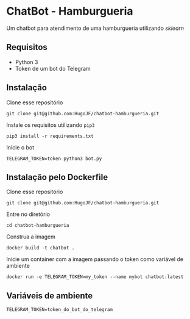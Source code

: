 # ChatBot - Hamburgueria
Um chatbot para atendimento de uma hamburgueria utilizando *sklearn*

## Requisitos

  - Python 3
  - Token de um bot do Telegram

## Instalação

Clone esse repositório
```console
git clone git@github.com:HugoJF/chatbot-hamburgueria.git
```

Instale os requisitos utilizando `pip3`
```console
pip3 install -r requirements.txt
```

Inicie o bot
```console
TELEGRAM_TOKEN=token python3 bot.py
```

## Instalação pelo Dockerfile

Clone esse repositório
```console
git clone git@github.com:HugoJF/chatbot-hamburgueria.git
```

Entre no diretório
```console
cd chatbot-hamburgueria
```

Construa a imagem 
```console
docker build -t chatbot .
```

Inicie um container com a imagem passando o token como variável de ambiente
```console
docker run -e TELEGRAM_TOKEN=my_token --name mybot chatbot:latest
```
## Variáveis de ambiente
```console
TELEGRAM_TOKEN=token_do_bot_do_telegram
```

